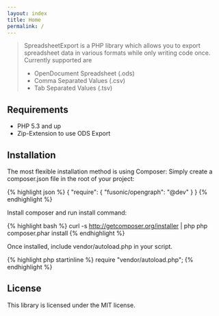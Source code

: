 ```yaml
---
layout: index
title: Home
permalink: /
---
```


> SpreadsheetExport is a PHP library which allows you to export spreadsheet data in various formats while only writing code once. Currently supported are
>
> * OpenDocument Spreadsheet (.ods)
> * Comma Separated Values (.csv)
> * Tab Separated Values (.tsv)

## Requirements

* PHP 5.3 and up
* Zip-Extension to use ODS Export

## Installation

The most flexible installation method is using Composer: Simply create a composer.json file in the root of your project:

{% highlight json %}
{
    "require": {
        "fusonic/opengraph": "@dev"
    }
}
{% endhighlight %}

Install composer and run install command:

{% highlight bash %}
curl -s http://getcomposer.org/installer | php
php composer.phar install
{% endhighlight %}

Once installed, include vendor/autoload.php in your script.

{% highlight php startinline %}
require "vendor/autoload.php";
{% endhighlight %}

## License

This library is licensed under the MIT license.
